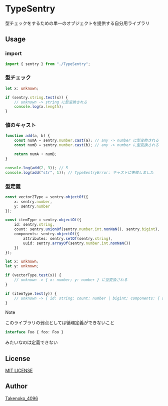 # TypeSentry

型チェックをするための単一のオブジェクトを提供する自分用ライブラリ

## Usage

### import

```ts
import { sentry } from "./TypeSentry";
```

### 型チェック

```ts
let x: unknown;

if (sentry.string.test(x)) {
    // unknown -> string に型変換される
    console.log(x.length);
}
```

### 値のキャスト

```js
function add(a, b) {
    const numA = sentry.number.cast(a); // any -> number に型変換される
    const numB = sentry.number.cast(b); // any -> number に型変換される

    return numA + numB;
}

console.log(add(2, 3)); // 5
console.log(add("str", 1)); // TypeSentryError: キャストに失敗しました
```

### 型定義

```ts
const vector2Type = sentry.objectOf({
    x: sentry.number,
    y: sentry.number
});

const itemType = sentry.objectOf({
    id: sentry.string,
    count: sentry.unionOf(sentry.number.int.nonNaN(), sentry.bigint),
    components: sentry.objectOf({
        attributes: sentry.setOf(sentry.string),
        uuid: sentry.arrayOf(sentry.number.int.nonNaN())
    })
});

let x: unknown;
let y: unknown;

if (vectorType.test(x)) {
    // unknown -> { x: number; y: number } に型変換される
}

if (itemType.test(y)) {
    // unknown -> { id: string; count: number | bigint; components: { attributes: Set<string>; uuid: number[] } } に型変換される, たとえばcountがNaNだったり小数だったりすると実行時エラー
}
```

> [!NOTE]
> このライブラリの弱点としては循環定義ができないこと
> ```ts
> interface Foo { foo: Foo }
> ```
> みたいなのは定義できない

## License
[MIT LICENSE](/LICENSE)

## Author
[Takenoko_4096](x.com/Takenoko_4096)
